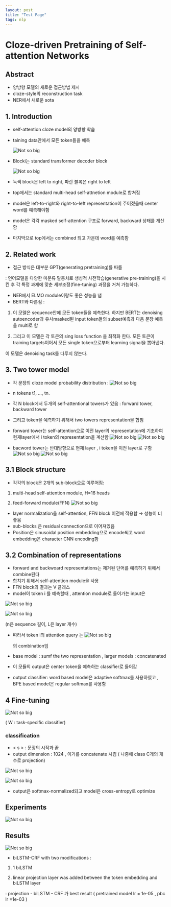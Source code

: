 ```yaml
---
layout: post
title: "Test Page"
tags: nlp
---
```


# Cloze-driven Pretraining of Self-attention Networks

## Abstract

- 양방향 모델의 새로운 접근방법 제시
- cloze-style의 reconstruction task
- NER에서 새로운 sota

## 1. Introduction

- self-attention cloze model의 양방향 학습
- taining data안에서 모든 token들을 예측

	![Not so big](../image/0/1.png)

- Blocki는 standard transformer decoder block

    ![Not so big](../image/0/0.png)

- 녹색 block은 left to right, 파란 블록은 right to left
- top에서는 standard multi-head self-attnetion module로 합쳐짐
- model은 left-to-right와 right-to-left representation이 주어졌을때 center word를 예측해야함
- model은 각각 masked self-attention 구조로 forward, backward 상태를 계산함
- 마지막으로 top에서는 combined 되고 가운데 word를 예측함

## 2. Related work

- 접근 방식은 대부분 GPT(generating pretraining)를 따름

: 언어모델을 다양한 미분류 말뭉치로 생성적 사전학습(generative pre-training)을 시킨 후 각 특정 과제에 맞춘 세부조정(fine-tuning) 과정을 거쳐 가능하다.

- NER에서 ELMO module이랑도 좋은 성능을 냄
- BERT와 다른점 :

1) 이 모델은 sequence안에 모든 token들을 예측한다. 하지만 BERT는 denoising autoencoder과 유사masked된 input token들의 subset예측과 다음 문장 예측을  multi로 함

2) 그리고 이 모델은 각 토큰의 sing loss function 을 최적화 한다. 모든 토큰이 training targets이어서 모든 single token으로부터 learning signal을 뽑아낸다. 

이 모델은 denoising task를 다루지 않는다.

## 3. Two tower model

- 각 문장의 cloze model probability distribution :
![Not so big](../image/0/2.png)

- n tokens t1, ..., tn.
- 각 N block에서 두개의 self-attentional towers가 있음 : forward tower, backward tower
- 그리고 token을 예측하기 위해서 two towers representation을 합침
- forward tower는 self-attention으로 이전 layer의 representation에 기초하여 현재layer에서 i token의 representation을 계산함	
    ![Not so big](../image/0/3.png)
    ![Not so big](../image/0/4.png)

- bacword tower는 반대방향으로 현재 layer , i token을 이전 layer로 구함
	![Not so big](../image/0/5.png)
    ![Not so big](../image/0/6.png)
## 3.1 Block structure

- 각각의 block은 2개의 sub-block으로 이루어짐:

1)  multi-head self-attention module, H=16 heads

2)  feed-forward module(FFN)
![Not so big](../image/0/7.png)

- layer normalization을 self-attention, FFN block 이전에 적용함 → 성능이 더 좋음
- sub-blocks 은 residual connection으로 이어져있음
- Position은 sinusoidal position embedding으로 encode되고 word embedding은  character CNN encoding함

## 3.2 Combination of representations

- forward and backwoard representations는 제거된 단어를 예측하기 위해서 combine된다
- 합치기 위해서 self-attention module을 사용
- FFN block의 결과는 V 클래스
- model이 token i 를 예측할때 , attention module로 들어가는 input은

![Not so big](../image/0/8.png)

![Not so big](../image/0/9.png)

(n은 sequence 길이, L은 layer 개수)

- 따라서 token i의 attention query 는
	![Not so big](../image/0/10.png)
    
    의 combination임

- base model : sumf the two representation , larger models : concatenated
- 이 모듈의 output은 center token을 예측하는 classifier로 들어감
- output classifier: word based model은  adaptive softmax를 사용하였고 , BPE based model은 regular softmax를 사용함

## 4  Fine-tuning
![Not so big](../image/0/11.png)

( W : task-specific classifier)

### classification

- < s > : 문장의 시작과 끝
- output dimension : 1024 , 이거를  concatenate 시킴  ( 나중에 class C개의 개수로 projection)

![Not so big](../image/0/12.png)

![Not so big](../image/0/13.png)

- output은 softmax-normalized되고 model은 cross-entropy로 optimize

## Experiments

![Not so big](../image/0/14.png)

## Results

![Not so big](../image/0/15.png)

- biLSTM-CRF with two modifications :

1) 1 biLSTM

2) linear projection layer was added between the token embedding and biLSTM layer

: projection - biLSTM - CRF 가 best result ( pretrained model lr = 1e-05 , pbc lr =1e-03 )